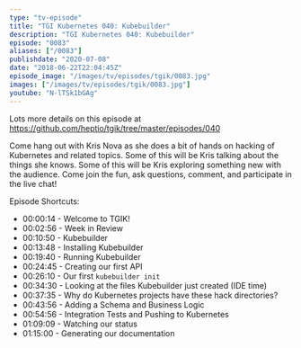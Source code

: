 ```yaml
---
type: "tv-episode"
title: "TGI Kubernetes 040: Kubebuilder"
description: "TGI Kubernetes 040: Kubebuilder"
episode: "0083"
aliases: ["/0083"]
publishdate: "2020-07-08"
date: "2018-06-22T22:04:45Z"
episode_image: "/images/tv/episodes/tgik/0083.jpg"
images: ["/images/tv/episodes/tgik/0083.jpg"]
youtube: "N-lTSk1bGAg"
---
```


Lots more details on this episode at https://github.com/heptio/tgik/tree/master/episodes/040

Come hang out with Kris Nova as she does a bit of hands on hacking of Kubernetes and related topics. Some of this will be Kris talking about the things she knows. Some of this will be Kris exploring something new with the audience. Come join the fun, ask questions, comment, and participate in the live chat!

Episode Shortcuts:

- 00:00:14 - Welcome to TGIK!
- 00:02:56 - Week in Review
- 00:10:50 - Kubebuilder
- 00:13:48 - Installing Kubebuilder
- 00:19:40 - Running Kubebuilder
- 00:24:45 - Creating our first API
- 00:26:10 - Our first `kubebuilder init`
- 00:34:30 - Looking at the files Kubebuilder just created (IDE time)
- 00:37:35 - Why do Kubernetes projects have these hack directories?
- 00:43:56 - Adding a Schema and Business Logic
- 00:54:56 - Integration Tests and Pushing to Kubernetes
- 01:09:09 - Watching our status
- 01:15:00 - Generating our documentation
